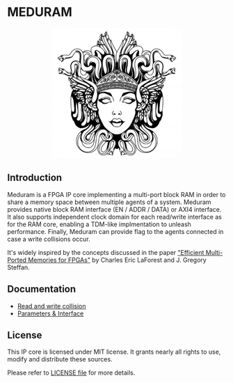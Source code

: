 # MEDURAM

<p align="center">
  <img width="300" height="300" src="./doc/gorgone.jpg">
</p>

## Introduction

Meduram is a FPGA IP core implementing a multi-port block RAM in order to share
a memory space between multiple agents of a system. Meduram provides native
block RAM interface (EN / ADDR / DATA) or AXI4 interface. It also supports
independent clock domain for each read/write interface as for the RAM core,
enabling a TDM-like implmentation to unleash performance. Finally, Meduram
can provide flag to the agents connected in case a write collisions occur.

It's widely inspired by the concepts discussed in the paper
["Efficient Multi-Ported Memories for FPGAs"](http://www.eecg.toronto.edu/~steffan/papers/laforest_fpga10.pdf)
by Charles Eric LaForest and J. Gregory Steffan.

## Documentation

- [Read and write collision](doc/rw_collision.md)
- [Parameters & Interface](doc/param_itfs.md)

## License

This IP core is licensed under MIT license. It grants nearly all rights to use,
modify and distribute these sources.

Please refer to [LICENSE file](./LICENSE) for more details.
